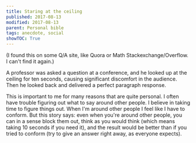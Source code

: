 ```yaml
---
title: Staring at the ceiling
published: 2017-08-13
modified: 2017-08-13
parent: Personal bible
tags: anecdote, social
showTOC: True
---
```


(I found this on some Q/A site, like Quora or Math Stackexchange/Overflow. I can't find it again.)

A professor was asked a question at a conference, and he looked up at the ceiling for ten seconds, causing significant discomfort in the audience. Then he looked back and delivered a perfect paragraph response.

This is important to me for many reasons that are quite personal. I often have trouble figuring out what to say around other people. I believe in taking time to figure things out. When I'm around other people I feel like I have to conform. But this story says: even when you're around other people, you can in a sense block them out, think as you would think (which means taking 10 seconds if you need it), and the result would be better than if you tried to conform (try to give an answer right away, as everyone expects).